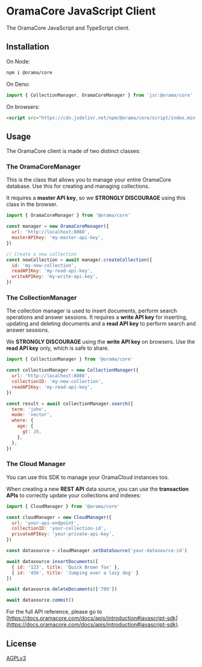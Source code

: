 # OramaCore JavaScript Client

The OramaCore JavaScript and TypeScript client.

## Installation

On Node:

```bash
npm i @orama/core
```

On Deno:

```js
import { CollectionManager, OramaCoreManager } from 'jsr:@orama/core'
```

On browsers:

```html
<script src="https://cdn.jsdelivr.net/npm/@orama/core/script/index.min.js"></script>
```

## Usage

The OramaCore client is made of two distinct classes:

### The OramaCoreManager

This is the class that allows you to manage your entire OramaCore database. Use this for creating
and managing collections.

It requires a **master API key**, so we **STRONGLY DISCOURAGE** using this class in the browser.

```js
import { OramaCoreManager } from '@orama/core'

const manager = new OramaCoreManager({
  url: 'http://localhost:8080',
  masterAPIKey: 'my-master-api-key',
})

// Create a new collection
const newCollection = await manager.createCollection({
  id: 'my-new-collection',
  readAPIKey: 'my-read-api-key',
  writeAPIKey: 'my-write-api-key',
})
```

### The CollectionManager

The collection manager is used to insert documents, perform search operations and answer sessions.
It requires a **write API key** for inserting, updating and deleting documents and a **read API
key** to perform search and answer sessions.

We **STRONGLY DISCOURAGE** using the **write API key** on browsers. Use the **read API key** only,
which is safe to share.

```js
import { CollectionManager } from '@orama/core'

const collectionManager = new CollectionManager({
  url: 'http://localhost:8080',
  collectionID: 'my-new-collection',
  readAPIKey: 'my-read-api-key',
})

const result = await collectionManager.search({
  term: 'john',
  mode: 'vector',
  where: {
    age: {
      gt: 20,
    },
  },
})
```

### The Cloud Manager

You can use this SDK to manage your OramaCloud instances too.

When creating a new **REST API** data source, you can use the **transaction APIs** to correctly update your collections and indexes:

```js
import { CloudManager } from '@orama/core'

const cloudManager = new CloudManager({
  url: 'your-api-endpoint',
  collectionID: 'your-collection-id',
  privateAPIKey: 'your-private-api-key',
})

const datasource = cloudManager.setDataSource('your-datasource-id')

await datasource.insertDocuments([
  { id: '123', title: 'Quick Brown fox' },
  { id: '456', title: 'Jumping over a lazy dog' }
])

await datasource.deleteDocuments(['789'])

await datasource.commit()
```

For the full API reference, please go to
[https://docs.oramacore.com/docs/apis/introduction#javascript-sdk](https://docs.oramacore.com/docs/apis/introduction#javascript-sdk).

## License

[AGPLv3](/LICENSE.md)
